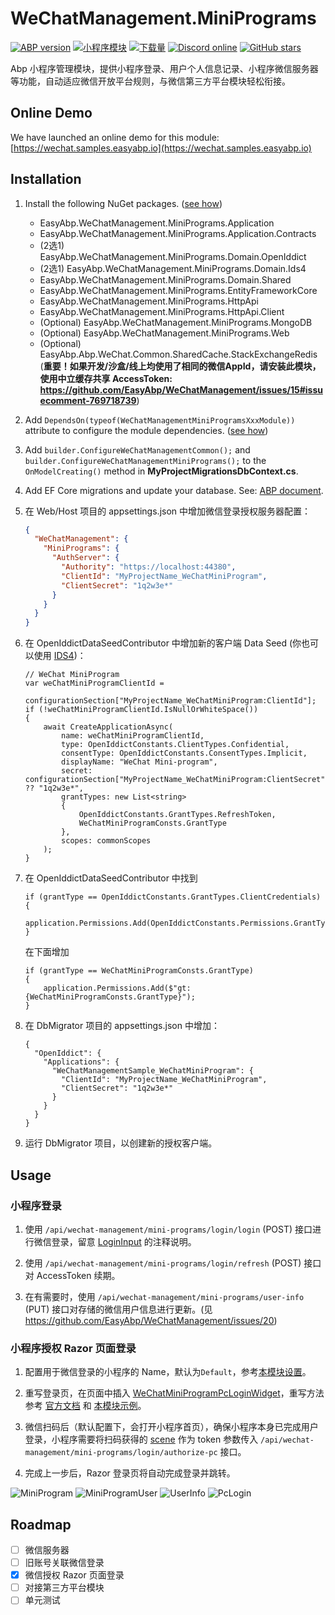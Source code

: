 # WeChatManagement.MiniPrograms

[![ABP version](https://img.shields.io/badge/dynamic/xml?style=flat-square&color=yellow&label=abp&query=%2F%2FProject%2FPropertyGroup%2FAbpVersion&url=https%3A%2F%2Fraw.githubusercontent.com%2FEasyAbp%2FWeChatManagement%2Fmaster%2FDirectory.Build.props)](https://abp.io)
[![小程序模块](https://img.shields.io/nuget/v/EasyAbp.WeChatManagement.MiniPrograms.Domain.Shared.svg?style=flat-square)](https://www.nuget.org/packages/EasyAbp.WeChatManagement.MiniPrograms.Domain.Shared)
[![下载量](https://img.shields.io/nuget/dt/EasyAbp.WeChatManagement.MiniPrograms.Domain.Shared.svg?style=flat-square)](https://www.nuget.org/packages/EasyAbp.WeChatManagement.MiniPrograms.Domain.Shared)
[![Discord online](https://badgen.net/discord/online-members/xyg8TrRa27?label=Discord)](https://discord.gg/xyg8TrRa27)
[![GitHub stars](https://img.shields.io/github/stars/EasyAbp/WeChatManagement?style=social)](https://www.github.com/EasyAbp/WeChatManagement)

Abp 小程序管理模块，提供小程序登录、用户个人信息记录、小程序微信服务器等功能，自动适应微信开放平台规则，与微信第三方平台模块轻松衔接。

## Online Demo

We have launched an online demo for this module: [https://wechat.samples.easyabp.io](https://wechat.samples.easyabp.io)

## Installation

1. Install the following NuGet packages. ([see how](https://github.com/EasyAbp/EasyAbpGuide/blob/master/docs/How-To.md#add-nuget-packages))

    * EasyAbp.WeChatManagement.MiniPrograms.Application
    * EasyAbp.WeChatManagement.MiniPrograms.Application.Contracts
    * (2选1) EasyAbp.WeChatManagement.MiniPrograms.Domain.OpenIddict
    * (2选1) EasyAbp.WeChatManagement.MiniPrograms.Domain.Ids4
    * EasyAbp.WeChatManagement.MiniPrograms.Domain.Shared
    * EasyAbp.WeChatManagement.MiniPrograms.EntityFrameworkCore
    * EasyAbp.WeChatManagement.MiniPrograms.HttpApi
    * EasyAbp.WeChatManagement.MiniPrograms.HttpApi.Client
    * (Optional) EasyAbp.WeChatManagement.MiniPrograms.MongoDB
    * (Optional) EasyAbp.WeChatManagement.MiniPrograms.Web
    * (Optional) EasyAbp.Abp.WeChat.Common.SharedCache.StackExchangeRedis (**重要！如果开发/沙盒/线上均使用了相同的微信AppId，请安装此模块，使用中立缓存共享 AccessToken: https://github.com/EasyAbp/WeChatManagement/issues/15#issuecomment-769718739**)

1. Add `DependsOn(typeof(WeChatManagementMiniProgramsXxxModule))` attribute to configure the module dependencies. ([see how](https://github.com/EasyAbp/EasyAbpGuide/blob/master/docs/How-To.md#add-module-dependencies))

1. Add `builder.ConfigureWeChatManagementCommon();` and `builder.ConfigureWeChatManagementMiniPrograms();` to the `OnModelCreating()` method in **MyProjectMigrationsDbContext.cs**.

1. Add EF Core migrations and update your database. See: [ABP document](https://docs.abp.io/en/abp/latest/Tutorials/Part-1?UI=MVC&DB=EF#add-database-migration).

1. 在 Web/Host 项目的 appsettings.json 中增加微信登录授权服务器配置：
   ```json
   {
     "WeChatManagement": {
       "MiniPrograms": {
         "AuthServer": {
           "Authority": "https://localhost:44380",
           "ClientId": "MyProjectName_WeChatMiniProgram",
           "ClientSecret": "1q2w3e*"
         }
       }
     }
   }
   ```

1. 在 OpenIddictDataSeedContributor 中增加新的客户端 Data Seed (你也可以使用 [IDS4](https://github.com/EasyAbp/WeChatManagement/blob/master/samples/WeChatManagementSample/aspnet-core/src/WeChatManagementSample.Domain/IdentityServer/IdentityServerDataSeedContributor.cs))：
    ```CSharp
    // WeChat MiniProgram
    var weChatMiniProgramClientId =
        configurationSection["MyProjectName_WeChatMiniProgram:ClientId"];
    if (!weChatMiniProgramClientId.IsNullOrWhiteSpace())
    {
        await CreateApplicationAsync(
            name: weChatMiniProgramClientId,
            type: OpenIddictConstants.ClientTypes.Confidential,
            consentType: OpenIddictConstants.ConsentTypes.Implicit,
            displayName: "WeChat Mini-program",
            secret: configurationSection["MyProjectName_WeChatMiniProgram:ClientSecret"] ?? "1q2w3e*",
            grantTypes: new List<string>
            {
                OpenIddictConstants.GrantTypes.RefreshToken,
                WeChatMiniProgramConsts.GrantType
            },
            scopes: commonScopes
        );
    }
    ```
1. 在 OpenIddictDataSeedContributor 中找到
    ```CSharp
    if (grantType == OpenIddictConstants.GrantTypes.ClientCredentials)
    {
        application.Permissions.Add(OpenIddictConstants.Permissions.GrantTypes.ClientCredentials);
    }
    ```
    在下面增加
    ```CSharp
    if (grantType == WeChatMiniProgramConsts.GrantType)
    {
        application.Permissions.Add($"gt:{WeChatMiniProgramConsts.GrantType}");
    }
    ```

1. 在 DbMigrator 项目的 appsettings.json 中增加：
    ```CSharp
    {
      "OpenIddict": {
        "Applications": {
          "WeChatManagementSample_WeChatMiniProgram": {
            "ClientId": "MyProjectName_WeChatMiniProgram",
            "ClientSecret": "1q2w3e*"
          }
        }
      }
    }
    ```

1. 运行 DbMigrator 项目，以创建新的授权客户端。

## Usage

### 小程序登录

1. 使用 `/api/wechat-management/mini-programs/login/login` (POST) 接口进行微信登录，留意 [LoginInput](https://github.com/EasyAbp/WeChatManagement/blob/master/modules/MiniPrograms/src/EasyAbp.WeChatManagement.MiniPrograms.Application.Contracts/EasyAbp/WeChatManagement/MiniPrograms/Login/Dtos/LoginInput.cs) 的注释说明。
    
2. 使用 `/api/wechat-management/mini-programs/login/refresh` (POST) 接口对 AccessToken 续期。

3. 在有需要时，使用 `/api/wechat-management/mini-programs/user-info` (PUT) 接口对存储的微信用户信息进行更新。(见 https://github.com/EasyAbp/WeChatManagement/issues/20)

### 小程序授权 Razor 页面登录

1. 配置用于微信登录的小程序的 Name，默认为`Default`，参考[本模块设置](https://github.com/EasyAbp/WeChatManagement/blob/master/modules/MiniPrograms/src/EasyAbp.WeChatManagement.MiniPrograms.Domain/EasyAbp/WeChatManagement/MiniPrograms/Settings/MiniProgramsSettings.cs)。

2. 重写登录页，在页面中插入 [WeChatMiniProgramPcLoginWidget](https://github.com/EasyAbp/WeChatManagement/blob/master/modules/MiniPrograms/src/EasyAbp.WeChatManagement.MiniPrograms.Web/Pages/WeChatManagement/MiniPrograms/Components/WeChatMiniProgramPcLoginWidget/WeChatMiniProgramPcLoginWidgetViewComponent.cs)，重写方法参考 [官方文档](https://docs.abp.io/en/abp/latest/How-To/Customize-Login-Page-MVC) 和 [本模块示例](https://github.com/EasyAbp/WeChatManagement/blob/master/samples/WeChatManagementSample/aspnet-core/src/WeChatManagementSample.Web/Pages/Account)。

3. 微信扫码后（默认配置下，会打开小程序首页），确保小程序本身已完成用户登录，小程序需要将扫码获得的 [scene](https://developers.weixin.qq.com/miniprogram/dev/api-backend/open-api/qr-code/wxacode.getUnlimited.html) 作为 token 参数传入 `/api/wechat-management/mini-programs/login/authorize-pc` 接口。

4. 完成上一步后，Razor 登录页将自动完成登录并跳转。

![MiniProgram](/modules/WeChatManagement/MiniPrograms/images/MiniProgram.png)
![MiniProgramUser](/modules/WeChatManagement/MiniPrograms/images/MiniProgramUser.png)
![UserInfo](/modules/WeChatManagement/MiniPrograms/images/UserInfo.png)
![PcLogin](/modules/WeChatManagement/MiniPrograms/images/PcLogin.png)

## Roadmap

- [ ] 微信服务器
- [ ] 旧账号关联微信登录
- [x] 微信授权 Razor 页面登录
- [ ] 对接第三方平台模块
- [ ] 单元测试
